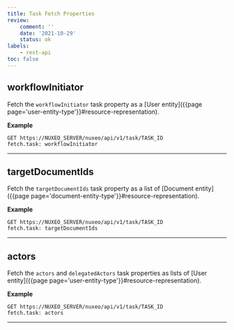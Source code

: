 ```yaml
---
title: Task Fetch Properties
review:
    comment: ''
    date: '2021-10-29'
    status: ok
labels:
    - rest-api
toc: false
---
```


## workflowInitiator

Fetch the `workflowInitiator` task property as a [User entity]({{page page='user-entity-type'}}#resource-representation).

**Example**

```
GET https://NUXEO_SERVER/nuxeo/api/v1/task/TASK_ID
fetch.task: workflowInitiator
```
---

## targetDocumentIds

Fetch the `targetDocumentIds` task property as a list of [Document entity]({{page page='document-entity-type'}}#resource-representation).

**Example**

```
GET https://NUXEO_SERVER/nuxeo/api/v1/task/TASK_ID
fetch.task: targetDocumentIds
```
---

## actors

Fetch the `actors` and `delegatedActors` task properties as lists of [User entity]({{page page='user-entity-type'}}#resource-representation).

**Example**

```
GET https://NUXEO_SERVER/nuxeo/api/v1/task/TASK_ID
fetch.task: actors
```
---
